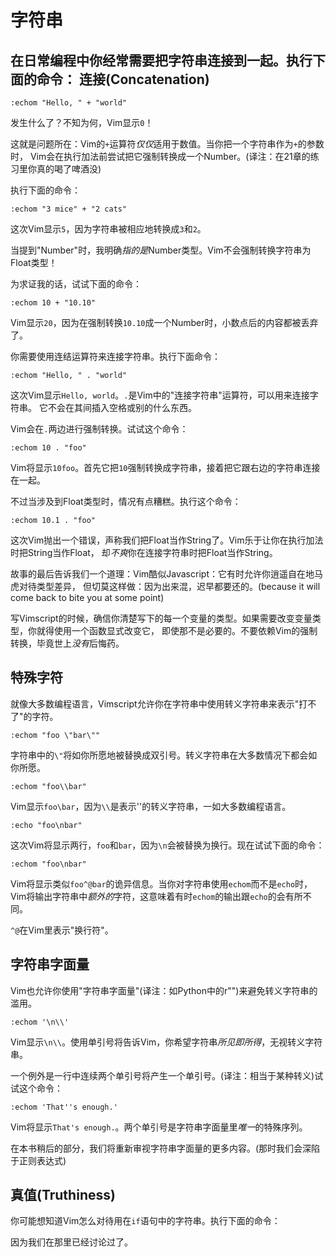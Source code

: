 
字符串
=======

在日常编程中你经常需要把字符串连接到一起。执行下面的命令：
连接(Concatenation)
-------------


    :echom "Hello, " + "world"

发生什么了？不知为何，Vim显示`0`！

这就是问题所在：Vim的`+`运算符*仅仅*适用于数值。当你把一个字符串作为`+`的参数时， Vim会在执行加法前尝试把它强制转换成一个Number。(译注：在21章的练习里你真的喝了啤酒没)

执行下面的命令：

    :echom "3 mice" + "2 cats"

这次Vim显示`5`，因为字符串被相应地转换成`3`和`2`。

当提到"Number"时，我明确*指的是*Number类型。Vim不会强制转换字符串为Float类型！

为求证我的话，试试下面的命令：

    :echom 10 + "10.10"

Vim显示`20`，因为在强制转换`10.10`成一个Number时，小数点后的内容都被丢弃了。

你需要使用连结运算符来连接字符串。执行下面命令：

    :echom "Hello, " . "world"

这次Vim显示`Hello, world`。`.`是Vim中的"连接字符串"运算符，可以用来连接字符串。
它不会在其间插入空格或别的什么东西。

Vim会在`.`两边进行强制转换。试试这个命令：

    :echom 10 . "foo"

Vim将显示`10foo`。首先它把`10`强制转换成字符串，接着把它跟右边的字符串连接在一起。

不过当涉及到Float类型时，情况有点糟糕。执行这个命令：

    :echom 10.1 . "foo"

这次Vim抛出一个错误，声称我们把Float当作String了。Vim乐于让你在执行加法时把String当作Float， 却*不爽*你在连接字符串时把Float当作String。

故事的最后告诉我们一个道理：Vim酷似Javascript：它有时允许你逍遥自在地马虎对待类型差异， 但切莫这样做：因为出来混，迟早都要还的。(because it will come back to bite you at some point)

写Vimscript的时候，确信你清楚写下的每一个变量的类型。如果需要改变变量类型，你就得使用一个函数显式改变它， 即使那不是必要的。不要依赖Vim的强制转换，毕竟世上*没有*后悔药。

特殊字符
------------------

就像大多数编程语言，Vimscript允许你在字符串中使用转义字符串来表示"打不了"的字符。

    :echom "foo \"bar\""

字符串中的`\"`将如你所愿地被替换成双引号。转义字符串在大多数情况下都会如你所愿。

    :echom "foo\\bar"

Vim显示`foo\bar`，因为`\\`是表示'\'的转义字符串，一如大多数编程语言。

    :echo "foo\nbar"

这次Vim将显示两行，`foo`和`bar`，因为`\n`会被替换为换行。现在试试下面的命令：

    :echom "foo\nbar"

Vim将显示类似`foo^@bar`的诡异信息。当你对字符串使用`echom`而不是`echo`时，Vim将输出字符串中*额外的*字符，这意味着有时`echom`的输出跟`echo`的会有所不同。

`^@`在Vim里表示"换行符"。

字符串字面量
---------------

Vim也允许你使用"字符串字面量"(译注：如Python中的r"")来避免转义字符串的滥用。

    :echom '\n\\'

Vim显示`\n\\`。使用单引号将告诉Vim，你希望字符串*所见即所得*，无视转义字符串。

一个例外是一行中连续两个单引号将产生一个单引号。(译注：相当于某种转义)试试这个命令：

    :echom 'That''s enough.'

Vim将显示`That's enough.`。两个单引号是字符串字面量里*唯一*的特殊序列。

在本书稍后的部分，我们将重新审视字符串字面量的更多内容。(那时我们会深陷于正则表达式)

真值(Truthiness)
----------

你可能想知道Vim怎么对待用在`if`语句中的字符串。执行下面的命令：

因为我们在那里已经讨论过了。
